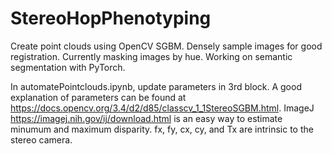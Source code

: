# StereoHopPhenotyping
Create point clouds using OpenCV SGBM. Densely sample images for good registration. Currently masking images by hue. Working on semantic segmentation with PyTorch. 

In automatePointclouds.ipynb, update parameters in 3rd block. A good explanation of parameters can be found at https://docs.opencv.org/3.4/d2/d85/classcv_1_1StereoSGBM.html. ImageJ https://imagej.nih.gov/ij/download.html is an easy way to estimate minumum and maximum disparity. fx, fy, cx, cy, and Tx are intrinsic to the stereo camera. 
